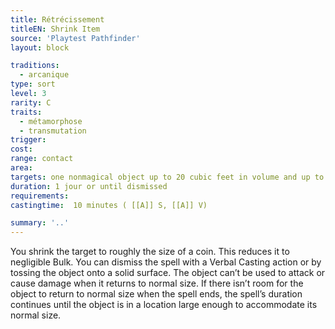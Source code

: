 ```yaml
---
title: Rétrécissement
titleEN: Shrink Item
source: 'Playtest Pathfinder'
layout: block

traditions:
  - arcanique
type: sort
level: 3
rarity: C
traits:
  - métamorphose
  - transmutation
trigger: 
cost: 
range: contact
area: 
targets: one nonmagical object up to 20 cubic feet in volume and up to 80 Bulk
duration: 1 jour or until dismissed
requirements: 
castingtime:  10 minutes ( [[A]] S, [[A]] V)

summary: '..'
---
```

You shrink the target to roughly the size of a coin. This reduces it to negligible Bulk. You can dismiss the spell with a Verbal Casting action or by tossing the object onto a solid surface. The object can’t be used to attack or cause damage when it returns to normal size. If there isn’t room for the object to return to normal size when the spell ends, the spell’s duration continues until the object is in a location large enough to accommodate its normal size.